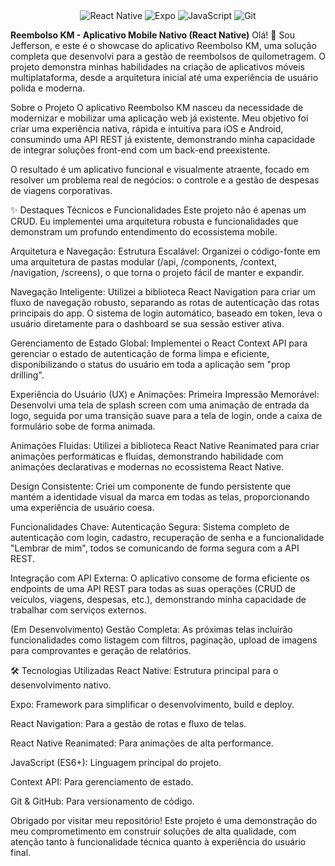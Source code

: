 <div align="center">
  <img src="https://img.shields.io/badge/React_Native-20232A?style=for-the-badge&logo=react&logoColor=61DAFB" alt="React Native"/>
  <img src="https://img.shields.io/badge/Expo-000020?style=for-the-badge&logo=expo&logoColor=white" alt="Expo"/>
  <img src="https://img.shields.io/badge/JavaScript-F7DF1E?style=for-the-badge&logo=javascript&logoColor=black" alt="JavaScript"/>
  <img src="https://img.shields.io/badge/GIT-E44C30?style=for-the-badge&logo=git&logoColor=white" alt="Git"/>
</div>

**Reembolso KM - Aplicativo Mobile Nativo (React Native)**
Olá! 👋 Sou Jefferson, e este é o showcase do aplicativo Reembolso KM, uma solução completa que desenvolvi para a gestão de reembolsos de quilometragem. O projeto demonstra minhas habilidades na criação de aplicativos móveis multiplataforma, desde a arquitetura inicial até uma experiência de usuário polida e moderna.

Sobre o Projeto
O aplicativo Reembolso KM nasceu da necessidade de modernizar e mobilizar uma aplicação web já existente. Meu objetivo foi criar uma experiência nativa, rápida e intuitiva para iOS e Android, consumindo uma API REST já existente, demonstrando minha capacidade de integrar soluções front-end com um back-end preexistente.

O resultado é um aplicativo funcional e visualmente atraente, focado em resolver um problema real de negócios: o controle e a gestão de despesas de viagens corporativas.

✨ Destaques Técnicos e Funcionalidades
Este projeto não é apenas um CRUD. Eu implementei uma arquitetura robusta e funcionalidades que demonstram um profundo entendimento do ecossistema mobile.

Arquitetura e Navegação:
Estrutura Escalável: Organizei o código-fonte em uma arquitetura de pastas modular (/api, /components, /context, /navigation, /screens), o que torna o projeto fácil de manter e expandir.

Navegação Inteligente: Utilizei a biblioteca React Navigation para criar um fluxo de navegação robusto, separando as rotas de autenticação das rotas principais do app. O sistema de login automático, baseado em token, leva o usuário diretamente para o dashboard se sua sessão estiver ativa.

Gerenciamento de Estado Global: Implementei o React Context API para gerenciar o estado de autenticação de forma limpa e eficiente, disponibilizando o status do usuário em toda a aplicação sem "prop drilling".

Experiência do Usuário (UX) e Animações:
Primeira Impressão Memorável: Desenvolvi uma tela de splash screen com uma animação de entrada da logo, seguida por uma transição suave para a tela de login, onde a caixa de formulário sobe de forma animada.

Animações Fluidas: Utilizei a biblioteca React Native Reanimated para criar animações performáticas e fluidas, demonstrando habilidade com animações declarativas e modernas no ecossistema React Native.

Design Consistente: Criei um componente de fundo persistente que mantém a identidade visual da marca em todas as telas, proporcionando uma experiência de usuário coesa.

Funcionalidades Chave:
Autenticação Segura: Sistema completo de autenticação com login, cadastro, recuperação de senha e a funcionalidade "Lembrar de mim", todos se comunicando de forma segura com a API REST.

Integração com API Externa: O aplicativo consome de forma eficiente os endpoints de uma API REST para todas as suas operações (CRUD de veículos, viagens, despesas, etc.), demonstrando minha capacidade de trabalhar com serviços externos.

(Em Desenvolvimento) Gestão Completa: As próximas telas incluirão funcionalidades como listagem com filtros, paginação, upload de imagens para comprovantes e geração de relatórios.

🛠️ Tecnologias Utilizadas
React Native: Estrutura principal para o desenvolvimento nativo.

Expo: Framework para simplificar o desenvolvimento, build e deploy.

React Navigation: Para a gestão de rotas e fluxo de telas.

React Native Reanimated: Para animações de alta performance.

JavaScript (ES6+): Linguagem principal do projeto.

Context API: Para gerenciamento de estado.

Git & GitHub: Para versionamento de código.

Obrigado por visitar meu repositório! Este projeto é uma demonstração do meu comprometimento em construir soluções de alta qualidade, com atenção tanto à funcionalidade técnica quanto à experiência do usuário final.